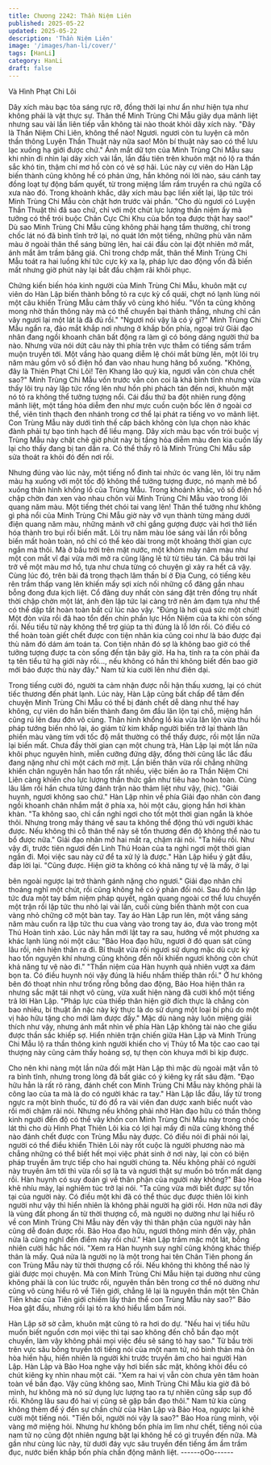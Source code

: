```yaml
---
title: Chương 2242: Thần Niệm Liên
published: 2025-05-22
updated: 2025-05-22
description: 'Thần Niệm Liên'
image: '/images/han-li/cover/'
tags: [HanLi]
category: HanLi
draft: false
---
```


Và Hình Phạt Chi Lôi

Dây xích màu bạc tỏa sáng rực rỡ, đồng thời lại như ẩn như hiện
tựa như không phải là vật thực sự.
Thân thể Minh Trùng Chi Mẫu giãy dụa mãnh liệt nhưng sau vài
lần liên tiếp vẫn không tài nào thoát khỏi dây xích này.
"Đây là Thần Niệm Chi Liên, không thể nào! Ngươi. ngươi còn tu
luyện cả môn thần thông Luyện Thần Thuật này nữa sao! Môn bí
thuật này sao có thể lưu lạc xuống hạ giới được chứ." Ánh mắt dữ
tợn của Minh Trùng Chi Mẫu sau khi nhìn đi nhìn lại dây xích vài
lần, lần đầu tiên trên khuôn mặt nó lộ ra thần sắc khó tin, thậm chí
mơ hồ còn có vẻ sợ hãi.
Lúc này cự viên do Hàn Lập biến thành cũng không hề có phản
ứng, hắn không nói lời nào, sáu cánh tay đồng loạt tự động bấm
quyết, từ trong miệng lầm rầm truyền ra chú ngữa cổ xưa nào đó.
Trong khoảnh khắc, dây xích màu bạc liền xiết lại, lập tức trói
Minh Trùng Chi Mẫu còn chặt hơn trước vài phần.
"Cho dù ngươi có Luyện Thần Thuật thì đã sao chứ, chỉ với một
chút lực lượng thần niệm ấy mà tưởng có thể trói buộc Chân Cực
Chi Khu của bổn tọa được thật hay sao!" Dù sao Minh Trùng Chi
Mẫu cũng không phải hạng tầm thường, chỉ trong chốc lát nó đã
bình tĩnh trở lại, nó quát lớn một tiếng, những phù văn năm màu ở
ngoài thân thể sáng bừng lên, hai cái đầu còn lại đột nhiên mở
mắt, ánh mắt âm trầm băng giá.
Chỉ trong chớp mắt, thân thể Minh Trùng Chi Mẫu toát ra hai
luồng khí tức cực kỳ xa lạ, pháp lực dao động vốn đã biến mất
nhưng giờ phút này lại bắt đầu chậm rãi khôi phục.

Chứng kiến biến hóa kinh người của Minh Trùng Chi Mẫu, khuôn
mặt cự viên do Hàn Lập biến thành bỗng tỏ ra cực kỳ cổ quái,
chợt nó lạnh lùng nói một câu khiến Trùng Mẫu cảm thấy vô cùng
khó hiểu.
"Vốn ta cũng không mong nhờ thần thông này mà có thể chuyển
bại thành thắng, nhưng chỉ cần vây ngươi lại một lát là đã đủ rồi."
"Ngươi nói vậy là có ý gì?" Minh Trùng Chi Mẫu ngẩn ra, đảo mắt
khắp nơi nhưng ở khắp bốn phía, ngoại trừ Giải đạo nhân đang
ngồi khoanh chân bất động ra làm gì có bóng dáng người thứ ba
nào.
Nhưng vừa nói dứt câu này thì phía trên vực thẳm có tiếng sấm
trầm muộn truyền tới.
Một vầng hào quang diễm lệ chói mắt bừng lên, một lôi trụ năm
màu gồm vô số điện hồ đan vào nhau hung hăng bổ xuống.
"Không, đây là Thiên Phạt Chi Lôi! Tên Khang lão quỷ kia, ngươi
vẫn còn chưa chết sao?" Minh Trùng Chi Mẫu vốn trước vẫn còn
coi là khá bình tĩnh nhưng vừa thấy lôi trụ này lập tức rống lên
như hồn phi phách tán đến nơi, khuôn mặt nó tỏ ra không thể
tưởng tượng nổi.
Cái đầu thứ ba đột nhiên rung động mãnh liệt, một tầng hỏa diễm
đen như mực cuồn cuộn bốc lên ở ngoài cơ thể, viên tinh thạch
đen nhánh trong cơ thể lại phát ra tiếng vo vo mãnh liệt.
Con Trùng Mẫu này dưới tình thế cấp bách không còn lựa chọn
nào khác đành phải tự bạo tinh hạch để liều mạng.
Dây xích màu bạc vốn trói buộc vị Trùng Mẫu này chặt chẽ giờ
phút này bị tầng hỏa diễm màu đen kia cuốn lấy lại cho thấy đang
bị tan dần ra.
Có thể thấy rõ là Minh Trùng Chi Mẫu sắp sửa thoát ra khỏi đó
đến nơi rồi.

Nhưng đúng vào lúc này, một tiếng nổ đinh tai nhức óc vang lên,
lôi trụ năm màu hạ xuống với một tốc độ không thể tưởng tượng
được, nó mạnh mẽ bổ xuống thân hình khổng lồ của Trùng Mẫu.
Trong khoảnh khắc, vô số điện hồ chập chờn đan xen vào nhau
chôn vùi Minh Trùng Chi Mẫu vào trong lôi quang năm màu.
Một tiếng thét chói tai vang lên!
Thân thể tưởng như không gì phá nổi của Minh Trùng Chi Mẫu
giờ này vỡ vụn thành từng mảng dưới điện quang năm màu,
những mảnh vỡ chỉ gắng gượng được vài hơi thở liền hóa thành
tro bụi rồi biến mất.
Lôi trụ năm màu lóe sáng vài lần rồi bỗng biến mất hoàn toàn, nó
chỉ có thể kéo dài trong một khoảng thời gian cực ngắn mà thôi.
Mà ở bầu trời trên mặt nước, một khóm mây năm màu như một
con mắt vĩ đại vừa mới mở ra cũng lặng lẽ từ từ tiêu tán.
Cả bầu trời lại trở về một màu mơ hồ, tựa như chưa từng có
chuyện gì xảy ra hết cả vậy.
Cùng lúc đó, trên bãi đá trong thạch lâm thần bí ở Địa Cung, có
tiếng kêu rên trầm thấp vang lên khiến mấy sợi xích nối những cổ
đăng gần nhau bỗng đong đưa kịch liệt.
Cổ đăng duy nhất còn sáng đặt trên đồng trụ nhất thời chập chờn
một lát, ánh đèn lập tức lại càng trở nên ảm đạm tựa như thể có
thể dập tắt hoàn toàn bất cứ lúc nào vậy.
"Đúng là hơi quá sức một chút! Một đòn vừa rồi đã hao tổn đến
chín phần lực Hồn Niệm của ta khi còn sống rồi. Nếu tiểu tử này
không thể trợ giúp ta thì đúng là lỗ lớn rồi. Có điều có thể hoàn
toàn giết chết được con tiện nhân kia cũng coi như là báo được
đại thù năm đó dám ám toán ta. Con tiện nhân đó sợ là không
bao giờ có thể tưởng tượng được ta còn sống đến tận bây giờ. Ha
ha, tính ra ta còn phải đa tạ tên tiểu tử hạ giới này rồi..., nếu
không có hắn thì không biết đến bao giờ mới báo được thù này
đây." Nam tử kia cười lên như điên dại.

Trong tiếng cười đó, người ta cảm nhận được nỗi hận thấu
xương, lại có chút tiếc thương đến phát lạnh.
Lúc này, Hàn Lập cũng bất chấp để tâm đến chuyện Minh Trùng
Chi Mẫu có thể bị đánh chết dễ dàng như thế hay không, cự viên
do hắn biến thành đang ôm đầu lăn lộn tại chỗ, miệng hắn cũng
rú lên đau đớn vô cùng.
Thân hình khổng lồ kia vừa lăn lộn vừa thu hồi pháp tướng biến
nhỏ lại, áo giám tử kim khắp người biến trở lại thành lân phiến
màu vàng tím với tốc độ mắt thường có thể thấy được, rồi một lần
nữa lại biến mất.
Chưa đầy thời gian cạn một chung trà, Hàn Lập lại một lần nữa
khôi phục nguyên hình, miễn cưỡng đứng dậy, đồng thời cũng lắc
lắc đầu đang nặng như chì một cách mờ mịt.
Lần biến thân vừa rồi chẳng những khiến chân nguyên hắn hao
tổn rất nhiều, việc biến ảo ra Thần Niệm Chi Liên càng khiến cho
lực lượng thần thức gần như tiêu hao hoàn toàn.
Cũng lâu lắm rồi hắn chưa từng đánh trận nào thảm liệt như vậy,
(hic).
"Giải huynh, ngươi không sao chứ." Hàn Lập nhìn về phía Giải
đạo nhân còn đang ngồi khoanh chân nhắm mắt ở phía xa, hỏi
một câu, giọng hắn hơi khàn khàn.
"Ta không sao, chỉ cần nghỉ ngơi cho tốt một thời gian ngắn là
khỏe thôi. Nhưng trong mấy tháng về sau ta không thể động thủ
với người khác được. Nếu không thì cỗ thân thể này sẽ tổn
thương đến độ không thể nào tu bổ được nữa." Giải đạo nhân mở
hai mắt ra, chậm rãi nói.
"Ta hiểu rồi. Như vậy đi, trước tiên ngươi đến Linh Thú Hoàn của
ta nghỉ ngơi một thời gian ngắn đi. Mọi việc sau này cứ để ta xử lý
là được." Hàn Lập hiểu ý gật đầu, đáp lời lại.
"Cũng được. Hiện giờ ta không có khả năng tự vệ là mấy, ở lại

bên ngoài ngược lại trở thành gánh nặng cho ngươi." Giải đạo
nhân chỉ thoáng nghĩ một chút, rồi cũng không hề có ý phản đối
nói.
Sau đó hắn lập tức đưa một tay bấm niệm pháp quyết, ngân
quang ngoài cơ thể lưu chuyển một trận rồi lập tức thu nhỏ lại vài
lần, cuối cùng biến thành một con cua vàng nhỏ chững cỡ một
bàn tay.
Tay áo Hàn Lập run lên, một vầng sáng năm màu cuốn ra lập tức
thu cua vàng vào trong tay áo, đưa vào trong một Thú Hoàn tinh
xảo.
Lúc này hắn mới lật tay ra sau, hướng về một phương xa khác
lạnh lùng nói một câu:
"Bảo Hoa đạo hữu, ngươi ở đó quan sát cũng lâu rồi, nên hiện
thân ra đi. Bí thuật vừa rồi ngươi sử dụng mặc dù cực kỳ hao tổn
nguyên khí nhưng cũng không đến nỗi khiến ngươi không còn
chút khả năng tự vệ nào đi."
"Thần niệm của Hàn huynh quả nhiên vượt xa đám bọn ta. Có
điều huynh nói vậy đúng là hiểu nhầm thiếp thân rồi." Ở hư không
bên đó thoạt nhìn như trống rỗng bỗng dao động, Bảo Hoa hiện
thân ra nhưng sắc mặt tái nhợt vô cùng, vừa xuất hiện nàng đã
cười khổ một tiếng trả lời Hàn Lập.
"Pháp lực của thiếp thân hiện giờ đích thực là chẳng còn bao
nhiêu, bí thuật ẩn nặc này kỳ thực là do sử dụng một loại bí phù
do một vị hảo hữu tặng cho mới làm được đấy."
Mặc dù nàng này luôn miệng giải thích như vậy, nhưng ánh mắt
nhìn về phía Hàn Lập không tài nào che giấu được thần sắc khiếp
sợ.
Hiển nhiên trận chiến giữa Hàn Lập và Minh Trùng Chi Mẫu lộ ra
thần thông kinh người khiến cho vị Thủy tổ Ma tộc cao cao tại
thượng này cũng cảm thấy hoảng sợ, tự thẹn còn khuya mới bì
kịp được.

Cho nên khi nàng một lần nữa đối mặt Hàn Lập thì mặc dù ngoài
mặt vẫn tỏ ra bình tĩnh, nhưng trong lòng đã bất giác có ý kiêng
kỵ rất sâu đậm.
"Đạo hữu hẳn là rất rõ ràng, đánh chết con Minh Trùng Chi Mẫu
này không phải là công lao của ta mà là do có người khác ra tay."
Hàn Lập lắc đầu, lấy từ trong ngực ra một bình thuốc, từ đó đổ ra
vài viên đan dược xanh biếc nuốt vào rồi mới chậm rãi nói.
Nhưng nếu không phải nhờ Hàn đạo hữu có thần thông kinh
người đến độ có thể vây khốn con Minh Trùng Chi Mẫu này trong
chốc lát thì cho dù Hình Phạt Thiên Lôi kia có lợi hại mấy đi nữa
cũng không thể nào đánh chết được con Trùng Mẫu này được.
Có điều nói đi phải nói lại, người có thể điều khiển Thiên Lôi này
rốt cuộc là người phương nào mà chẳng những có thể biết hết
mọi việc phát sinh ở nơi này, lại còn có biện pháp truyền âm trực
tiếp cho hai người chúng ta. Nếu không phải có người này truyền
âm tới thì vừa rồi sợ là ta và ngươi thật sự muốn bỏ trốn mất
dạng rồi. Hàn huynh có suy đoán gì về thân phận của người này
không?" Bảo Hoa khẽ nhíu mày, lại nghiêm túc trở lại nói.
"Ta cũng vừa mới biết được sự tồn tại của người này. Có điều
một khi đã có thể thúc dục được thiên lôi kinh người như vậy thì
hiển nhiên là không phải người hạ giới rồi. Hơn nữa nơi đây là
vùng đất phong ấn từ thời thượng cổ, mà người nọ dường như lại
hiểu rõ về con Minh Trùng Chi Mẫu này đến vậy thì thân phận của
người này hẳn cũng dễ đoán được rồi. Bảo Hoa đạo hữu, ngươi
thông minh đến vậy, phân nửa là cũng nghĩ đến điểm này rồi
chứ." Hàn Lập trầm mặc một lát, bỗng nhiên cười hắc hắc nói.
"Xem ra Hàn huynh suy nghĩ cũng không khác thiếp thân là mấy.
Quá nửa là người nọ là một trong hai tên Chân Tiên phong ấn con
Trùng Mẫu này từ thời thượng cổ rồi. Nếu không thì không thể
nào lý giải được mọi chuyện. Mà con Minh Trùng Chi Mẫu hiện tại
dường như cũng không phải là con lúc trước rồi, nguyên thần bên
trong cơ thể nó dường như cũng vô cùng hiểu rõ về Tiên giới,
chẳng lẽ lại là nguyên thần một tên Chân Tiên khác của Tiên giới
chiếm lấy thân thể con Trùng Mẫu này sao?" Bảo Hoa gật đầu,
nhưng rồi lại tỏ ra khó hiểu lẩm bẩm nói.

Hàn Lập sờ sờ cằm, khuôn mặt cũng tỏ ra hơi do dự.
"Nếu hai vị tiểu hữu muốn biết nguồn cơn mọi việc thì tại sao
không đến chỗ bần đạo một chuyến, làm vậy không phải mọi việc
đều sẽ sáng tỏ hay sao." Từ bầu trời trên vực sâu bỗng truyền tới
tiếng nói của một nam tử, nó bình thản mà ôn hòa hiền hậu, hiển
nhiên là người khi trước truyền âm cho hai người Hàn Lập.
Hàn Lập và Bảo Hoa nghe vậy hơi biến sắc mặt, không khỏi đều
có chút kiêng kỵ nhìn nhau một cái.
"Xem ra hai vị vẫn còn chưa yên tâm hoàn toàn về bần đạo. Vậy
cũng không sao, Minh Trùng Chi Mẫu kia giờ đã bỏ mình, hư
không mà nó sử dụng lực lượng tao ra tự nhiên cũng sắp sụp đổ
rồi. Không lâu sau đó hai vị cũng sẽ gặp bần đạo thôi." Nam tử kia
cũng không thèm để ý đến sự chần chừ của Hàn Lập và Bảo Hoa,
ngược lại khẽ cười một tiếng nói.
"Tiền bối, người nói vậy là sao?" Bảo Hoa rùng mình, vội vàng
mở miệng hỏi.
Nhưng hư không bốn phía im lìm như chết, tiếng nói của nam tử
nọ cũng đột nhiên ngưng bặt lại không hề có gì truyền đến nữa.
Mà gần như cùng lúc này, từ dưới đáy vực sâu truyền đến tiếng
ầm ầm trầm đục, nước biển khắp bốn phía chấn động mãnh liệt.
------oOo------
